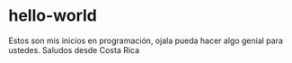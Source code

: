 # hello-world
Estos son mis inicios en programación, ojala pueda hacer algo genial para ustedes. Saludos desde Costa Rica
